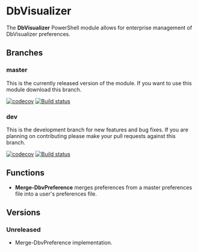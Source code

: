 # DbVisualizer
The **DbVisualizer** PowerShell module allows for enterprise management of DbVisualizer preferences.

## Branches

### master
This is the currently released version of the module. If you want to use this module download this branch.

[![codecov](https://codecov.io/gh/awickham10/dbvisualizer/branch/master/graph/badge.svg)](https://codecov.io/gh/sqlmdr/sqlmdr/branch/master)
[![Build status](https://ci.appveyor.com/api/projects/status/fmycgp6jowf7v2uy/branch/master?svg=true)](https://ci.appveyor.com/project/sqlmdr/dbvisualizer/branch/master)

### dev
This is the development branch for new features and bug fixes. If you are planning on contributing please
make your pull requests against this branch.

[![codecov](https://codecov.io/gh/awickham10/dbvisualizer/branch/dev/graph/badge.svg)](https://codecov.io/gh/awickham10/dbvisualizer/branch/dev)
[![Build status](https://ci.appveyor.com/api/projects/status/fmycgp6jowf7v2uy/branch/dev?svg=true)](https://ci.appveyor.com/project/sqlmdr/dbvisualizer/branch/dev)

## Functions
* **Merge-DbvPreference** merges preferences from a master preferences file into a user's preferences file.

## Versions
### Unreleased
* Merge-DbvPreference implementation.
